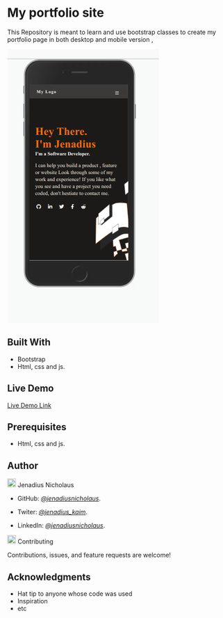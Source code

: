 # My  portfolio site

This Repository is meant to learn and use bootstrap classes to create my portfolio page in both desktop and mobile version ,

![screenshot](https://github.com/jenadiusnicholaus/my-portfolio-site/blob/main/assets/img/mobileversion.png)

## Built With

- Bootstrap 
- Html, css and js.

## Live Demo

[Live Demo Link](https://jenadiusnicholaus.github.io/my-portfolio-site/)

## Prerequisites

- Html, css and js.

## Author

<img src="https://github.githubassets.com/images/icons/emoji/unicode/1f464.png" width="20" height=" 20" /> Jenadius Nicholaus

- GitHub: *[@jenadiusnicholaus](https://github.com/jenadiusnicholaus/)*.

- Twiter: *[@jenadius_kaim](https://twitter.com/jenadius_kaim)*.

- LinkedIn: *[@jenadiusnicholaus](https://www.linkedin.com/in/jenadius-nicholaus-73126819b/)*.

<img src="https://github.githubassets.com/images/icons/emoji/unicode/1f91d.png" width="20" height=" 20" /> Contributing

 Contributions, issues, and feature requests are welcome!

## Acknowledgments

- Hat tip to anyone whose code was used
- Inspiration
- etc
